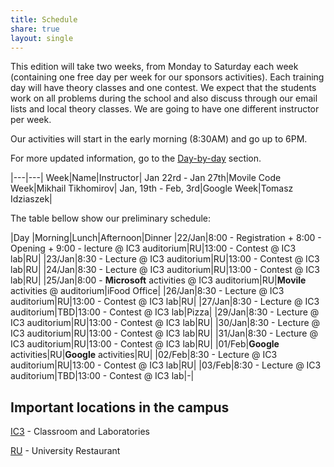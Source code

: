 ```yaml
---
title: Schedule
share: true
layout: single
---
```


This edition will take two weeks, from Monday to Saturday each week (containing one free day per week for our sponsors activities). Each training day will have theory classes and one contest. We expect that the students work on all problems during the school and also discuss through our email lists and local theory classes. We are going to have one different instructor per week.

Our activities will start in the early morning (8:30AM) and go up to 6PM.

For more updated information, go to the [Day-by-day](../daybyday) section.

|---|---|
Week|Name|Instructor|
Jan 22rd - Jan 27th|Movile Code Week|Mikhail Tikhomirov|
Jan, 19th - Feb, 3rd|Google Week|Tomasz Idziaszek|

The table bellow show our preliminary schedule:

|Day   |Morning|Lunch|Afternoon|Dinner
|22/Jan|8:00 - Registration + 8:00 - Opening  + 9:00 - lecture @ IC3 auditorium|RU|13:00 - Contest @ IC3 lab|RU|
|23/Jan|8:30 - Lecture @ IC3 auditorium|RU|13:00 - Contest @ IC3 lab|RU|
|24/Jan|8:30 - Lecture @ IC3 auditorium|RU|13:00 - Contest @ IC3 lab|RU|
|25/Jan|8:00 - **Microsoft** activities @ IC3 auditorium|RU|**Movile** activities @ auditorium|iFood Office|
|26/Jan|8:30 - Lecture @ IC3 auditorium|RU|13:00 - Contest @ IC3 lab|RU|
|27/Jan|8:30 - Lecture @ IC3 auditorium|TBD|13:00 - Contest @ IC3 lab|Pizza|
|29/Jan|8:30 - Lecture @ IC3 auditorium|RU|13:00 - Contest @ IC3 lab|RU|
|30/Jan|8:30 - Lecture @ IC3 auditorium|RU|13:00 - Contest @ IC3 lab|RU|
|31/Jan|8:30 - Lecture @ IC3 auditorium|RU|13:00 - Contest @ IC3 lab|RU|
|01/Feb|**Google** activities|RU|**Google** activities|RU|
|02/Feb|8:30 - Lecture @ IC3 auditorium|RU|13:00 - Contest @ IC3 lab|RU|
|03/Feb|8:30 - Lecture @ IC3 auditorium|TBD|13:00 - Contest @ IC3 lab|-|



## Important locations in the campus

[IC3](https://www.google.com/maps/place/IC+-+Instituto+de+Computação,+Universidade+Estadual+de+Campinas+-+Cidade+Universitária,+Campinas+-+SP,+Brasil/@-22.8137813,-47.0639391,18z/data=!4m6!1m3!3m2!1s0x0000000000000000:0xf3522e37359f743c!2sCiclo+Básico+I!3m1!1s0x94c8c15369cbaea9:0x209def4d509b8f14) - Classroom and Laboratories

[RU](https://www.google.com/maps/place/Restaurante+Universitário/@-22.8176954,-47.0720038,17z/data=!4m6!1m3!3m2!1s0x0000000000000000:0xf3522e37359f743c!2sCiclo+Básico+I!3m1!1s0x0000000000000000:0x54ec361ef7124a27) - University Restaurant

